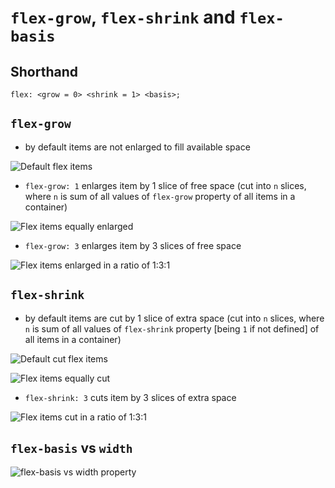# `flex-grow`, `flex-shrink` and `flex-basis`

## Shorthand

```
flex: <grow = 0> <shrink = 1> <basis>;
```

## `flex-grow`

* by default items are not enlarged to fill available space

![Default flex items](https://github.com/damianc/dev-notes/blob/master/_images/css/flex-grow-01.png "Default flex items")

* `flex-grow: 1` enlarges item by 1 slice of free space (cut into `n` slices, where `n` is sum of all values of `flex-grow` property of all items in a container)

![Flex items equally enlarged](https://github.com/damianc/dev-notes/blob/master/_images/css/flex-grow-02.png "Flex items equally enlarged")

* `flex-grow: 3` enlarges item by 3 slices of free space

![Flex items enlarged in a ratio of 1:3:1](https://github.com/damianc/dev-notes/blob/master/_images/css/flex-grow-03.png "Flex items enlarged in a ratio of 1:3:1")

## `flex-shrink`

* by default items are cut by 1 slice of extra space (cut into `n` slices, where `n` is sum of all values of `flex-shrink` property [being `1` if not defined] of all items in a container)

![Default cut flex items](https://github.com/damianc/dev-notes/blob/master/_images/css/flex-shrink-01.png "Default cut flex items")

![Flex items equally cut](https://github.com/damianc/dev-notes/blob/master/_images/css/flex-shrink-02.png "Flex items equally cut")

* `flex-shrink: 3` cuts item by 3 slices of extra space

![Flex items cut in a ratio of 1:3:1](https://github.com/damianc/dev-notes/blob/master/_images/css/flex-shrink-03.png "Flex items cut in a ratio of 1:3:1")

## `flex-basis` vs `width`

![flex-basis vs width property](https://github.com/damianc/dev-notes/blob/master/_images/css/flex-basis.png "flex-basis vs width property")